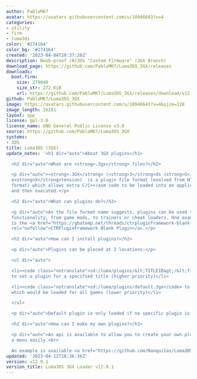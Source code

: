 ```yaml
---
author: PabloMK7
avatar: https://avatars.githubusercontent.com/u/10946643?v=4
categories:
- utility
- firm
- luma3ds
color: '#274164'
color_bg: '#274164'
created: '2023-04-04T20:37:20Z'
description: Noob-proof (N)3DS "Custom Firmware" (3GX Branch)
download_page: https://github.com/PabloMK7/Luma3DS_3GX/releases
downloads:
  boot.firm:
    size: 279040
    size_str: 272 KiB
    url: https://github.com/PabloMK7/Luma3DS_3GX/releases/download/v12.0.1/boot.firm
github: PabloMK7/Luma3DS_3GX
image: https://avatars.githubusercontent.com/u/10946643?v=4&size=128
image_length: 26281
layout: app
license: gpl-3.0
license_name: GNU General Public License v3.0
source: https://github.com/PabloMK7/Luma3DS_3GX
systems:
- 3DS
title: Luma3DS (3GX)
update_notes: '<h1 dir="auto">About 3GX plugins</h1>

  <h2 dir="auto">What are <strong>.3gx</strong> files?</h2>

  <p dir="auto"><strong>.3GX</strong> (<strong>3</strong>ds <strong>G</strong>ame
  e<strong>X</strong>tension)  is a plugin file format (evolved from NTR''s <strong>.plg</strong>
  format) which allows extra C/C++/asm code to be loaded into an application at runtime
  and then executed.</p>

  <h2 dir="auto">What can plugins do?</h2>

  <p dir="auto">As the file format name suggests, plugins can be used to extend game
  functionality, from game mods, to trainers or cheat loaders. One example of a plugin
  is the <a href="https://gbatemp.net/threads/ctrpluginframework-blank-plugin-now-with-action-replay.487729/"
  rel="nofollow">CTRPluginFramework Blank Plugin</a>.</p>

  <h2 dir="auto">How can I install plugins?</h2>

  <p dir="auto">Plugins can be placed at 2 locations:</p>

  <ul dir="auto">

  <li><code class="notranslate">sd:/luma/plugins/&lt;TITLEID&gt;/&lt;filename&gt;.3gx</code>
  to set a plugin for a specified title (higher priority)</li>

  <li><code class="notranslate">sd:/luma/plugins/default.3gx</code> to set a plugin
  which would be loaded for all games (lower priority)</li>

  </ul>

  <p dir="auto">Default plugin is only loaded if no specific plugin is found.</p>

  <h2 dir="auto">How can I make my own plugins?</h2>

  <p dir="auto">An api is available to allow you to create your own plugins using
  a menu easily.<br>

  An example is available <a href="https://github.com/Nanquitas/Luma3DS-Plugin-sample">here</a>.</p>'
updated: '2023-04-12T18:36:36Z'
version: v12.0.1
version_title: Luma3DS 3GX Loader v12.0.1
---
```


